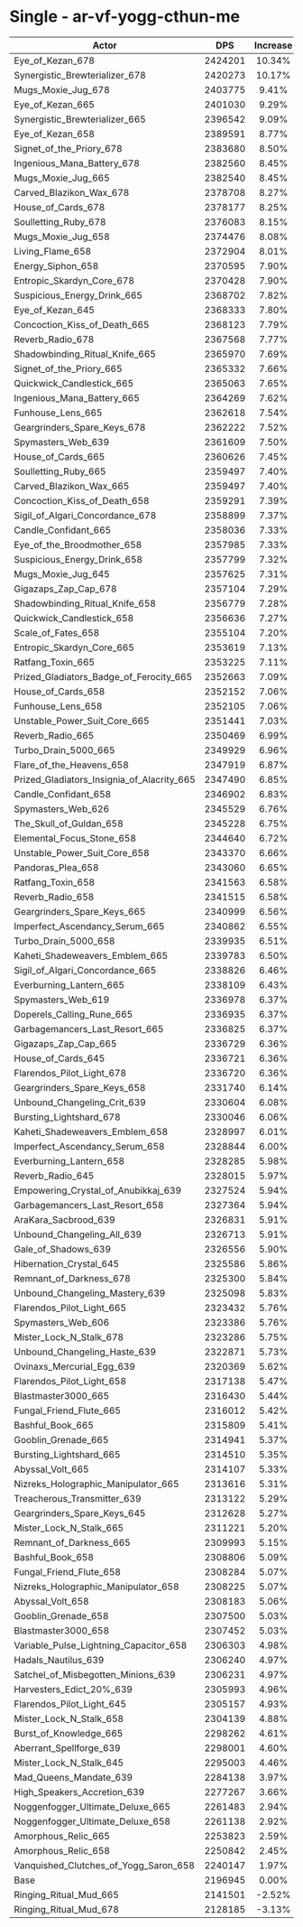 # Single - ar-vf-yogg-cthun-me
| Actor | DPS | Increase |
|---|:---:|:---:|
|Eye_of_Kezan_678|2424201|10.34%|
|Synergistic_Brewterializer_678|2420273|10.17%|
|Mugs_Moxie_Jug_678|2403775|9.41%|
|Eye_of_Kezan_665|2401030|9.29%|
|Synergistic_Brewterializer_665|2396542|9.09%|
|Eye_of_Kezan_658|2389591|8.77%|
|Signet_of_the_Priory_678|2383680|8.50%|
|Ingenious_Mana_Battery_678|2382560|8.45%|
|Mugs_Moxie_Jug_665|2382540|8.45%|
|Carved_Blazikon_Wax_678|2378708|8.27%|
|House_of_Cards_678|2378177|8.25%|
|Soulletting_Ruby_678|2376083|8.15%|
|Mugs_Moxie_Jug_658|2374476|8.08%|
|Living_Flame_658|2372904|8.01%|
|Energy_Siphon_658|2370595|7.90%|
|Entropic_Skardyn_Core_678|2370428|7.90%|
|Suspicious_Energy_Drink_665|2368702|7.82%|
|Eye_of_Kezan_645|2368333|7.80%|
|Concoction_Kiss_of_Death_665|2368123|7.79%|
|Reverb_Radio_678|2367568|7.77%|
|Shadowbinding_Ritual_Knife_665|2365970|7.69%|
|Signet_of_the_Priory_665|2365332|7.66%|
|Quickwick_Candlestick_665|2365063|7.65%|
|Ingenious_Mana_Battery_665|2364269|7.62%|
|Funhouse_Lens_665|2362618|7.54%|
|Geargrinders_Spare_Keys_678|2362222|7.52%|
|Spymasters_Web_639|2361609|7.50%|
|House_of_Cards_665|2360626|7.45%|
|Soulletting_Ruby_665|2359497|7.40%|
|Carved_Blazikon_Wax_665|2359497|7.40%|
|Concoction_Kiss_of_Death_658|2359291|7.39%|
|Sigil_of_Algari_Concordance_678|2358899|7.37%|
|Candle_Confidant_665|2358036|7.33%|
|Eye_of_the_Broodmother_658|2357985|7.33%|
|Suspicious_Energy_Drink_658|2357799|7.32%|
|Mugs_Moxie_Jug_645|2357625|7.31%|
|Gigazaps_Zap_Cap_678|2357104|7.29%|
|Shadowbinding_Ritual_Knife_658|2356779|7.28%|
|Quickwick_Candlestick_658|2356636|7.27%|
|Scale_of_Fates_658|2355104|7.20%|
|Entropic_Skardyn_Core_665|2353619|7.13%|
|Ratfang_Toxin_665|2353225|7.11%|
|Prized_Gladiators_Badge_of_Ferocity_665|2352663|7.09%|
|House_of_Cards_658|2352152|7.06%|
|Funhouse_Lens_658|2352105|7.06%|
|Unstable_Power_Suit_Core_665|2351441|7.03%|
|Reverb_Radio_665|2350469|6.99%|
|Turbo_Drain_5000_665|2349929|6.96%|
|Flare_of_the_Heavens_658|2347919|6.87%|
|Prized_Gladiators_Insignia_of_Alacrity_665|2347490|6.85%|
|Candle_Confidant_658|2346902|6.83%|
|Spymasters_Web_626|2345529|6.76%|
|The_Skull_of_Guldan_658|2345228|6.75%|
|Elemental_Focus_Stone_658|2344640|6.72%|
|Unstable_Power_Suit_Core_658|2343370|6.66%|
|Pandoras_Plea_658|2343060|6.65%|
|Ratfang_Toxin_658|2341563|6.58%|
|Reverb_Radio_658|2341515|6.58%|
|Geargrinders_Spare_Keys_665|2340999|6.56%|
|Imperfect_Ascendancy_Serum_665|2340862|6.55%|
|Turbo_Drain_5000_658|2339935|6.51%|
|Kaheti_Shadeweavers_Emblem_665|2339783|6.50%|
|Sigil_of_Algari_Concordance_665|2338826|6.46%|
|Everburning_Lantern_665|2338109|6.43%|
|Spymasters_Web_619|2336978|6.37%|
|Doperels_Calling_Rune_665|2336935|6.37%|
|Garbagemancers_Last_Resort_665|2336825|6.37%|
|Gigazaps_Zap_Cap_665|2336729|6.36%|
|House_of_Cards_645|2336721|6.36%|
|Flarendos_Pilot_Light_678|2336720|6.36%|
|Geargrinders_Spare_Keys_658|2331740|6.14%|
|Unbound_Changeling_Crit_639|2330604|6.08%|
|Bursting_Lightshard_678|2330046|6.06%|
|Kaheti_Shadeweavers_Emblem_658|2328997|6.01%|
|Imperfect_Ascendancy_Serum_658|2328844|6.00%|
|Everburning_Lantern_658|2328285|5.98%|
|Reverb_Radio_645|2328015|5.97%|
|Empowering_Crystal_of_Anubikkaj_639|2327524|5.94%|
|Garbagemancers_Last_Resort_658|2327364|5.94%|
|AraKara_Sacbrood_639|2326831|5.91%|
|Unbound_Changeling_All_639|2326713|5.91%|
|Gale_of_Shadows_639|2326556|5.90%|
|Hibernation_Crystal_645|2325586|5.86%|
|Remnant_of_Darkness_678|2325300|5.84%|
|Unbound_Changeling_Mastery_639|2325098|5.83%|
|Flarendos_Pilot_Light_665|2323432|5.76%|
|Spymasters_Web_606|2323386|5.76%|
|Mister_Lock_N_Stalk_678|2323286|5.75%|
|Unbound_Changeling_Haste_639|2322871|5.73%|
|Ovinaxs_Mercurial_Egg_639|2320369|5.62%|
|Flarendos_Pilot_Light_658|2317138|5.47%|
|Blastmaster3000_665|2316430|5.44%|
|Fungal_Friend_Flute_665|2316012|5.42%|
|Bashful_Book_665|2315809|5.41%|
|Gooblin_Grenade_665|2314941|5.37%|
|Bursting_Lightshard_665|2314510|5.35%|
|Abyssal_Volt_665|2314107|5.33%|
|Nizreks_Holographic_Manipulator_665|2313616|5.31%|
|Treacherous_Transmitter_639|2313122|5.29%|
|Geargrinders_Spare_Keys_645|2312628|5.27%|
|Mister_Lock_N_Stalk_665|2311221|5.20%|
|Remnant_of_Darkness_665|2309993|5.15%|
|Bashful_Book_658|2308806|5.09%|
|Fungal_Friend_Flute_658|2308284|5.07%|
|Nizreks_Holographic_Manipulator_658|2308225|5.07%|
|Abyssal_Volt_658|2308183|5.06%|
|Gooblin_Grenade_658|2307500|5.03%|
|Blastmaster3000_658|2307452|5.03%|
|Variable_Pulse_Lightning_Capacitor_658|2306303|4.98%|
|Hadals_Nautilus_639|2306240|4.97%|
|Satchel_of_Misbegotten_Minions_639|2306231|4.97%|
|Harvesters_Edict_20%_639|2305993|4.96%|
|Flarendos_Pilot_Light_645|2305157|4.93%|
|Mister_Lock_N_Stalk_658|2304139|4.88%|
|Burst_of_Knowledge_665|2298262|4.61%|
|Aberrant_Spellforge_639|2298001|4.60%|
|Mister_Lock_N_Stalk_645|2295003|4.46%|
|Mad_Queens_Mandate_639|2284138|3.97%|
|High_Speakers_Accretion_639|2277267|3.66%|
|Noggenfogger_Ultimate_Deluxe_665|2261483|2.94%|
|Noggenfogger_Ultimate_Deluxe_658|2261138|2.92%|
|Amorphous_Relic_665|2253823|2.59%|
|Amorphous_Relic_658|2250842|2.45%|
|Vanquished_Clutches_of_Yogg_Saron_658|2240147|1.97%|
|Base|2196945|0.00%|
|Ringing_Ritual_Mud_665|2141501|-2.52%|
|Ringing_Ritual_Mud_678|2128185|-3.13%|
